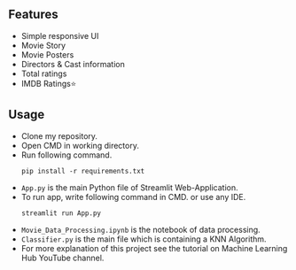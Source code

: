 
## Features
- Simple responsive UI
- Movie Story
- Movie Posters
- Directors & Cast information
- Total ratings
- IMDB Ratings⭐

## Usage

- Clone my repository.
- Open CMD in working directory.
- Run following command.
  ```
  pip install -r requirements.txt
  ```
- `App.py` is the main Python file of Streamlit Web-Application. 
- To run app, write following command in CMD. or use any IDE.
  ```
  streamlit run App.py
  ```
- `Movie_Data_Processing.ipynb` is the notebook of data processing.
- `Classifier.py` is the main file which is containing a KNN Algorithm.
- For more explanation of this project see the tutorial on Machine Learning Hub YouTube channel.

